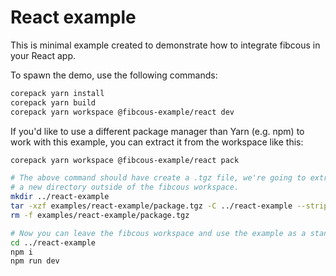 # React example

This is minimal example created to demonstrate how to integrate fibcous in your
React app.

To spawn the demo, use the following commands:

```sh
corepack yarn install
corepack yarn build
corepack yarn workspace @fibcous-example/react dev
```

If you'd like to use a different package manager than Yarn  (e.g. npm) to work
with this example, you can extract it from the workspace like this:

```sh
corepack yarn workspace @fibcous-example/react pack

# The above command should have create a .tgz file, we're going to extract it to
# a new directory outside of the fibcous workspace.
mkdir ../react-example
tar -xzf examples/react-example/package.tgz -C ../react-example --strip-components 1
rm -f examples/react-example/package.tgz

# Now you can leave the fibcous workspace and use the example as a standalone JS project:
cd ../react-example
npm i
npm run dev
```
